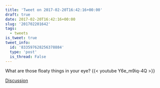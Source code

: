 ```yaml
---
title: 'Tweet on 2017-02-20T16:42:16+00:00'
draft: true
date: 2017-02-20T16:42:16+00:00
slug: '201702201642'
tags:
  - tweets
is_tweet: true
tweet_info:
  id: '833597628256378884'
  type: 'post'
  is_thread: False
---
```




What are those floaty things in your eye? {{< youtube Y6e_m9iq-4Q >}}

[Discussion](https://x.com/sytelus/status/833597628256378884)
